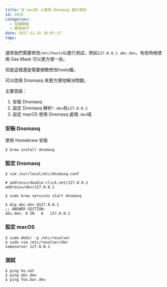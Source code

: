 ```yaml
---
title: 在 macOS 上使用 Dnsmasq 進行測試
id: 2924
categories:
  - 互聯網絡
  - 應用技巧
date: 2017-11-25 18:07:17
tags:
---
```


通常我們需要修改`/etc/hosts`以進行測試，例如`127.0.0.1 abc.dev`，有些時候使用 Gas Mask 可以更方便一些。

但是這樣還是需要頻繁修改hosts檔。

可以改用 Dnsmasq 來更方便地解決問題。

<!--more-->

主要思路：

1.  安裝 Dnsmasq
2.  設定 Dnsmasq 解析`*.dev`為`127.0.0.1`
3.  設定 macOS 使用 Dnsmasq 處理`.dev`域

### 安裝 Dnsmasq

使用 Homebrew 安裝

```
$ brew install dnsmasq
```

### 設定 Dnsmasq

```
$ vim /usr/local/etc/dnsmasq.conf

# address=/double-click.net/127.0.0.1
address=/dev/127.0.0.1

$ sudo brew services start dnsmasq

$ dig abc.dev @127.0.0.1
;; ANSWER SECTION:
abc.dev. 0 IN   A   127.0.0.1
```

### 設定 macOS

```
$ sudo mkdir -p /etc/resolver
$ sudo vim /etc/resolver/dev
nameserver 127.0.0.1
```

### 測試

```
$ ping he.net
$ ping abc.dev
$ ping foo.bar.dev
```